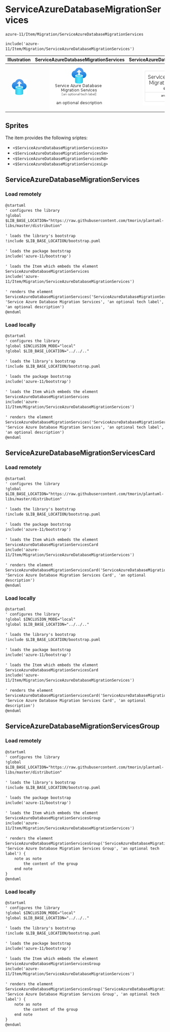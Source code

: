 # ServiceAzureDatabaseMigrationServices


```text
azure-11/Item/Migration/ServiceAzureDatabaseMigrationServices
```

```text
include('azure-11/Item/Migration/ServiceAzureDatabaseMigrationServices')
```



| Illustration | ServiceAzureDatabaseMigrationServices | ServiceAzureDatabaseMigrationServicesCard | ServiceAzureDatabaseMigrationServicesGroup |
| :---: | :---: | :---: | :---: |
| ![illustration for Illustration](../../../azure-11/Item/Migration/ServiceAzureDatabaseMigrationServices.png) | ![illustration for ServiceAzureDatabaseMigrationServices](../../../azure-11/Item/Migration/ServiceAzureDatabaseMigrationServices.Local.png) | ![illustration for ServiceAzureDatabaseMigrationServicesCard](../../../azure-11/Item/Migration/ServiceAzureDatabaseMigrationServicesCard.Local.png) | ![illustration for ServiceAzureDatabaseMigrationServicesGroup](../../../azure-11/Item/Migration/ServiceAzureDatabaseMigrationServicesGroup.Local.png) |



## Sprites
The item provides the following sriptes:

- `<$ServiceAzureDatabaseMigrationServicesXs>`
- `<$ServiceAzureDatabaseMigrationServicesSm>`
- `<$ServiceAzureDatabaseMigrationServicesMd>`
- `<$ServiceAzureDatabaseMigrationServicesLg>`





## ServiceAzureDatabaseMigrationServices

### Load remotely
```plantuml
@startuml
' configures the library
!global $LIB_BASE_LOCATION="https://raw.githubusercontent.com/tmorin/plantuml-libs/master/distribution"

' loads the library's bootstrap
!include $LIB_BASE_LOCATION/bootstrap.puml

' loads the package bootstrap
include('azure-11/bootstrap')

' loads the Item which embeds the element ServiceAzureDatabaseMigrationServices
include('azure-11/Item/Migration/ServiceAzureDatabaseMigrationServices')

' renders the element
ServiceAzureDatabaseMigrationServices('ServiceAzureDatabaseMigrationServices', 'Service Azure Database Migration Services', 'an optional tech label', 'an optional description')
@enduml
```

### Load locally
```plantuml
@startuml
' configures the library
!global $INCLUSION_MODE="local"
!global $LIB_BASE_LOCATION="../../.."

' loads the library's bootstrap
!include $LIB_BASE_LOCATION/bootstrap.puml

' loads the package bootstrap
include('azure-11/bootstrap')

' loads the Item which embeds the element ServiceAzureDatabaseMigrationServices
include('azure-11/Item/Migration/ServiceAzureDatabaseMigrationServices')

' renders the element
ServiceAzureDatabaseMigrationServices('ServiceAzureDatabaseMigrationServices', 'Service Azure Database Migration Services', 'an optional tech label', 'an optional description')
@enduml
```

## ServiceAzureDatabaseMigrationServicesCard

### Load remotely
```plantuml
@startuml
' configures the library
!global $LIB_BASE_LOCATION="https://raw.githubusercontent.com/tmorin/plantuml-libs/master/distribution"

' loads the library's bootstrap
!include $LIB_BASE_LOCATION/bootstrap.puml

' loads the package bootstrap
include('azure-11/bootstrap')

' loads the Item which embeds the element ServiceAzureDatabaseMigrationServicesCard
include('azure-11/Item/Migration/ServiceAzureDatabaseMigrationServices')

' renders the element
ServiceAzureDatabaseMigrationServicesCard('ServiceAzureDatabaseMigrationServicesCard', 'Service Azure Database Migration Services Card', 'an optional description')
@enduml
```

### Load locally
```plantuml
@startuml
' configures the library
!global $INCLUSION_MODE="local"
!global $LIB_BASE_LOCATION="../../.."

' loads the library's bootstrap
!include $LIB_BASE_LOCATION/bootstrap.puml

' loads the package bootstrap
include('azure-11/bootstrap')

' loads the Item which embeds the element ServiceAzureDatabaseMigrationServicesCard
include('azure-11/Item/Migration/ServiceAzureDatabaseMigrationServices')

' renders the element
ServiceAzureDatabaseMigrationServicesCard('ServiceAzureDatabaseMigrationServicesCard', 'Service Azure Database Migration Services Card', 'an optional description')
@enduml
```

## ServiceAzureDatabaseMigrationServicesGroup

### Load remotely
```plantuml
@startuml
' configures the library
!global $LIB_BASE_LOCATION="https://raw.githubusercontent.com/tmorin/plantuml-libs/master/distribution"

' loads the library's bootstrap
!include $LIB_BASE_LOCATION/bootstrap.puml

' loads the package bootstrap
include('azure-11/bootstrap')

' loads the Item which embeds the element ServiceAzureDatabaseMigrationServicesGroup
include('azure-11/Item/Migration/ServiceAzureDatabaseMigrationServices')

' renders the element
ServiceAzureDatabaseMigrationServicesGroup('ServiceAzureDatabaseMigrationServicesGroup', 'Service Azure Database Migration Services Group', 'an optional tech label') {
    note as note
        the content of the group
    end note
}
@enduml
```

### Load locally
```plantuml
@startuml
' configures the library
!global $INCLUSION_MODE="local"
!global $LIB_BASE_LOCATION="../../.."

' loads the library's bootstrap
!include $LIB_BASE_LOCATION/bootstrap.puml

' loads the package bootstrap
include('azure-11/bootstrap')

' loads the Item which embeds the element ServiceAzureDatabaseMigrationServicesGroup
include('azure-11/Item/Migration/ServiceAzureDatabaseMigrationServices')

' renders the element
ServiceAzureDatabaseMigrationServicesGroup('ServiceAzureDatabaseMigrationServicesGroup', 'Service Azure Database Migration Services Group', 'an optional tech label') {
    note as note
        the content of the group
    end note
}
@enduml
```

